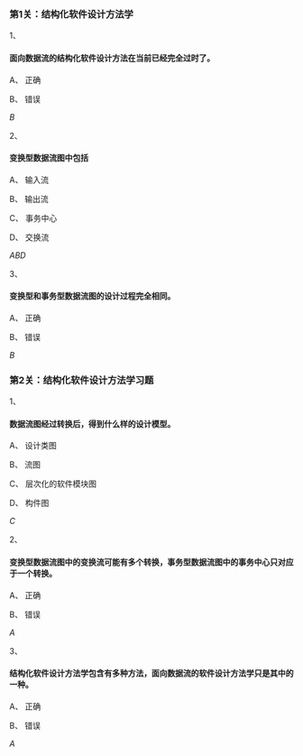### 第1关：结构化软件设计方法学

1、

#### 面向数据流的结构化软件设计方法在当前已经完全过时了。


A、
正确

B、
错误

*B*

2、

#### 变换型数据流图中包括

A、
输入流


B、
输出流


C、
事务中心

D、
交换流

*ABD*

3、

#### 变换型和事务型数据流图的设计过程完全相同。

A、
正确

B、
错误

*B*



### 第2关：结构化软件设计方法学习题

1、

#### 数据流图经过转换后，得到什么样的设计模型。


A、
设计类图


B、
流图


C、
层次化的软件模块图

D、
构件图

*C*

2、

#### 变换型数据流图中的变换流可能有多个转换，事务型数据流图中的事务中心只对应于一个转换。


A、
正确

B、
错误

*A*

3、

#### 结构化软件设计方法学包含有多种方法，面向数据流的软件设计方法学只是其中的一种。


A、
正确

B、
错误

*A*